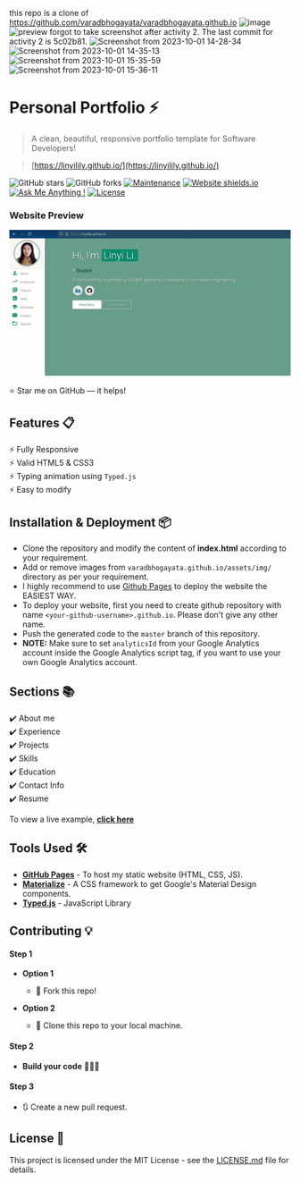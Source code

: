 this repo is a clone of
https://github.com/varadbhogayata/varadbhogayata.github.io
![image](https://github.com/linyilily/linyilily.github.io/assets/71032637/23b5bf63-fb75-4a64-adcd-c7f15871aaa0)
![preview](https://github.com/linyilily/linyilily.github.io/assets/71032637/04f95895-a454-49f3-99ad-387f1d51cfe0)
forgot to take screenshot after activity 2. The last commit for activity 2 is 5c02b81.
![Screenshot from 2023-10-01 14-28-34](https://github.com/linyilily/linyilily.github.io/assets/71032637/3cdbf821-fbf3-448a-bf03-70971953a88d)
![Screenshot from 2023-10-01 14-35-13](https://github.com/linyilily/linyilily.github.io/assets/71032637/30226b76-b6d4-41a0-8e25-f619312da382)
![Screenshot from 2023-10-01 15-35-59](https://github.com/linyilily/linyilily.github.io/assets/71032637/010a811c-b2cb-4eb5-aab5-fec12984c010)
![Screenshot from 2023-10-01 15-36-11](https://github.com/linyilily/linyilily.github.io/assets/71032637/787d9ed2-0590-48be-866e-a56409fd251c)


# Personal Portfolio ⚡️ 
> A clean, beautiful, responsive portfolio template for Software Developers!

> [https://linyilily.github.io/](https://linyilily.github.io/)

![GitHub stars](https://img.shields.io/github/stars/linyilily/linyilily.github.io) 
![GitHub forks](https://img.shields.io/github/forks/linyilily/linyilily.github.io)
[![Maintenance](https://img.shields.io/badge/maintained-yes-green.svg)](https://github.com/linyilily/linyilily.github.io/commits/master)
[![Website shields.io](https://img.shields.io/badge/website-up-yellow)](https://linyilily.github.io/)
[![Ask Me Anything !](https://img.shields.io/badge/ask%20me-linkedin-1abc9c.svg)](https://www.linkedin.com/in/lily-l-1311b8225/)
[![License](http://img.shields.io/:license-mit-blue.svg?style=flat-square)](http://badges.mit-license.org)

### Website Preview
<p align="center"> 
  <kbd>
    <a href="https://linyilily.github.io/" target="_blank"><img src="examples/preview_lily.gif">
  </a>
  </kbd>
</p>

:star: Star me on GitHub — it helps!

## Features 📋
⚡️ Fully Responsive\
⚡️ Valid HTML5 & CSS3\
⚡️ Typing animation using `Typed.js`\
⚡️ Easy to modify

## Installation & Deployment 📦
- Clone the repository and modify the content of <b>index.html</b> according to your requirement.
- Add or remove images from `varadbhogayata.github.io/assets/img/` directory as per your requirement.
- I highly recommend to use [Github Pages](https://create-react-app.dev/docs/deployment/#github-pages) to deploy the website the EASIEST WAY.
- To deploy your website, first you need to create github repository with name `<your-github-username>.github.io`. Please don't give any other name.
- Push the generated code to the `master` branch of this repository.
- <b>NOTE:</b> Make sure to set `analyticsId` from your Google Analytics account inside the Google Analytics script tag, if you want to use your own Google Analytics account.

## Sections 📚
✔️ About me\
✔️ Experience\
✔️ Projects \
✔️ Skills \
✔️ Education\
✔️ Contact Info\
✔️ Resume

To view a live example, **[click here](https://linyilily.github.io/)**

## Tools Used 🛠️
* [<b>GitHub Pages</b>](https://create-react-app.dev/docs/deployment/#github-pages) - To host my static website (HTML, CSS, JS).
* [<b>Materialize</b>](https://materializecss.com/) - A CSS framework to get Google's Material Design components.
* [<b>Typed.js</b>](https://mattboldt.com/demos/typed-js/) - JavaScript Library

## Contributing 💡
#### Step 1

- **Option 1**
    - 🍴 Fork this repo!

- **Option 2**
    - 👯 Clone this repo to your local machine.


#### Step 2

- **Build your code** 🔨🔨🔨

#### Step 3

- 🔃 Create a new pull request.

## License 📄
This project is licensed under the MIT License - see the [LICENSE.md](./LICENSE) file for details.
